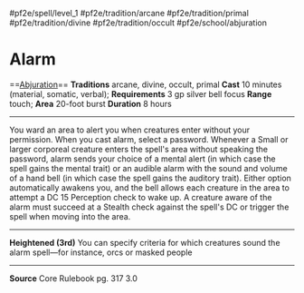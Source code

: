 #pf2e/spell/level_1 #pf2e/tradition/arcane #pf2e/tradition/primal #pf2e/tradition/divine #pf2e/tradition/occult #pf2e/school/abjuration 
# Alarm
==[Abjuration](Abjuration.md)==
**Traditions** arcane, divine, occult, primal
**Cast** 10 minutes (material, somatic, verbal); **Requirements** 3 gp silver bell focus
**Range** touch; **Area** 20-foot burst
**Duration** 8 hours

---
You ward an area to alert you when creatures enter without your permission. When you cast alarm, select a password. Whenever a Small or larger corporeal creature enters the spell's area without speaking the password, alarm sends your choice of a mental alert (in which case the spell gains the mental trait) or an audible alarm with the sound and volume of a hand bell (in which case the spell gains the auditory trait). Either option automatically awakens you, and the bell allows each creature in the area to attempt a DC 15 Perception check to wake up. A creature aware of the alarm must succeed at a Stealth check against the spell's DC or trigger the spell when moving into the area.

---
**Heightened (3rd)** You can specify criteria for which creatures sound the alarm spell—for instance, orcs or masked people

---
**Source** Core Rulebook pg. 317 3.0